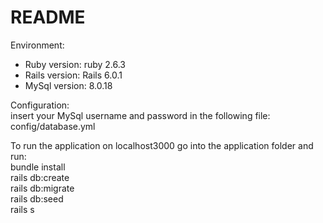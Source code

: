 # README
Environment:
* Ruby version: ruby 2.6.3
* Rails version: Rails 6.0.1
* MySql version: 8.0.18 

Configuration:<br />
insert your MySql username and password in the following file:<br />
config/database.yml<br />

          
To run the application on localhost3000 go into the application folder and run:<br />
bundle install<br />
rails db:create<br />
rails db:migrate<br />
rails db:seed <br />
rails s

